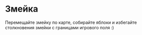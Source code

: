 # Змейка
Перемещайте змейку по карте, собирайте яблоки и избегайте столкновения змейки с границами игрового поля :)
